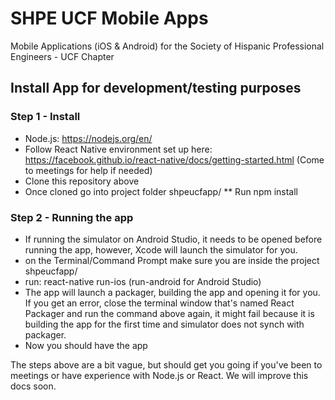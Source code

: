 # SHPE UCF Mobile Apps
Mobile Applications (iOS & Android) for the Society of Hispanic Professional Engineers - UCF Chapter

## Install App for development/testing purposes

### Step 1 - Install
* Node.js: https://nodejs.org/en/
* Follow React Native environment set up here: https://facebook.github.io/react-native/docs/getting-started.html (Come to meetings for help if needed)
* Clone this repository above
* Once cloned go into project folder shpeucfapp/
** Run npm install

### Step 2 - Running the app
* If running the simulator on Android Studio, it needs to be opened before running the app, however, Xcode will launch the simulator for you.
* on the Terminal/Command Prompt make sure you are inside the project shpeucfapp/
* run: react-native run-ios (run-android for Android Studio)
* The app will launch a packager, building the app and opening it for you. If you get an error, close the terminal window that's named React Packager and run the command above again, it might fail because it is building the app for the first time and simulator does not synch with packager. 
* Now you should have the app

The steps above are a bit vague, but should get you going if you've been to meetings or have experience with Node.js or React. We will improve this docs soon. 


